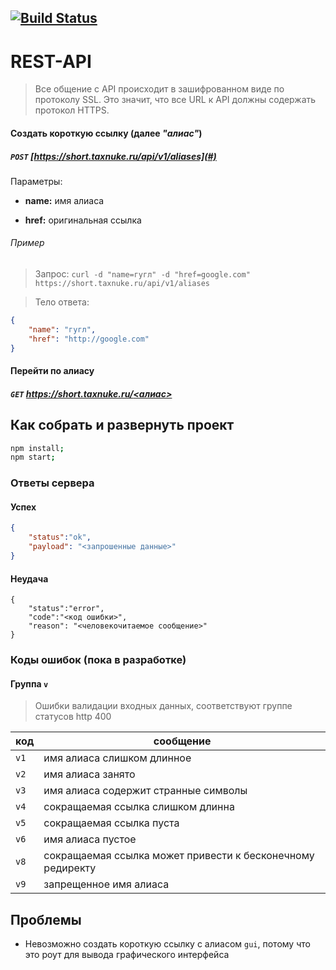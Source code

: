 [![Build Status](https://travis-ci.org/taxnuke/url-shortener.svg?branch=master)](https://travis-ci.org/taxnuke/url-shortener)
---

# REST-API

> Все общение с API происходит в зашифрованном виде по протоколу SSL. Это значит, что все URL к API должны содержать протокол HTTPS.

#### Создать короткую ссылку (далее _"алиас"_)

##### `POST` [https://short.taxnuke.ru/api/v1/aliases](#)

Параметры:

* **name:** имя алиаса

* **href:** оригинальная ссылка

###### Пример
> Запрос:
`curl -d "name=гугл" -d "href=google.com" https://short.taxnuke.ru/api/v1/aliases`

> Тело ответа:
```json
{
    "name": "гугл",
    "href": "http://google.com"
}
```

#### Перейти по алиасу

##### `GET` [https://short.taxnuke.ru/<алиас>](#)

## Как собрать и развернуть проект
```sh
npm install;
npm start;
```

<!-- ## TODO -->
<!-- - [ ] Любой пользователь без регистрации может сжимать ссылки -->
<!-- - [ ] Зарегистрированный пользователь может видеть аналитику ссылок (переходы, устройства, местоположения) -->
<!-- - [ ] Пользователь видит свои последние сокращенные ссылки, даже без регистрации (основываясь на cookie) -->
<!-- - [ ] Пользователь может изменить адрес, на который перенаправляет короткая ссылка после её создания -->
<!-- - [ ] В GUI при заходе с непустым буфером обмена, происходит автоматическая вставка содержимого для сжатия -->

### Ответы сервера
#### Успех
```json
{
    "status":"ok",
    "payload": "<запрошенные данные>"
}
```

#### Неудача
```
{
    "status":"error",
    "code":"<код ошибки>",
    "reason": "<человекочитаемое сообщение>"
}
```

### Коды ошибок (пока в разработке)

#### Группа `v`
> Ошибки валидации входных данных, соответствуют группе статусов http 400

|  код |                           сообщение                         |
|------|-------------------------------------------------------------|
| `v1` | имя алиаса слишком длинное                                  |
| `v2` | имя алиаса занято                                           |
| `v3` | имя алиаса содержит странные символы                        |
| `v4` | сокращаемая ссылка слишком длинна                           |
| `v5` | сокращаемая ссылка пуста                                    |
| `v6` | имя алиаса пустое                                           |
| `v8` | сокращаемая ссылка может привести к бесконечному редиректу  |
| `v9` | запрещенное имя алиаса                                      |

## Проблемы

* Невозможно создать короткую ссылку с алиасом `gui`, потому что это роут для вывода графического интерфейса
